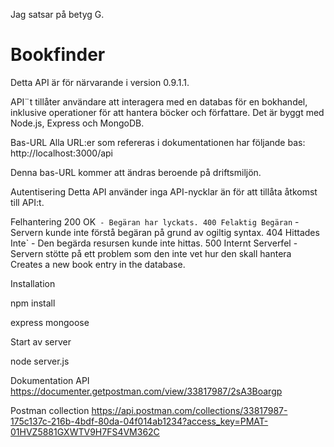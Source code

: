 Jag satsar på betyg G.


# Bookfinder

Detta API är för närvarande i version 0.9.1.1.

API¨t tillåter användare att interagera med en databas för en bokhandel, inklusive operationer för att hantera böcker och författare. Det är byggt med Node.js, Express och MongoDB.

Bas-URL
Alla URL:er som refereras i dokumentationen har följande bas:
http://localhost:3000/api

Denna bas-URL kommer att ändras beroende på driftsmiljön.

Autentisering
Detta API använder inga API-nycklar än för att tillåta åtkomst till API:t.

Felhantering
200 OK` - Begäran har lyckats.
400 Felaktig Begäran` - Servern kunde inte förstå begäran på grund av ogiltig syntax.
404 Hittades Inte` - Den begärda resursen kunde inte hittas.
500 Internt Serverfel - Servern stötte på ett problem som den inte vet hur den skall hantera
Creates a new book entry in the database.

Installation

npm install

express mongoose

Start av server

node server.js

Dokumentation API
https://documenter.getpostman.com/view/33817987/2sA3Boargp

Postman collection
https://api.postman.com/collections/33817987-175c137c-216b-4bdf-80da-04f014ab1234?access_key=PMAT-01HVZ5881GXWTV9H7FS4VM362C
 
